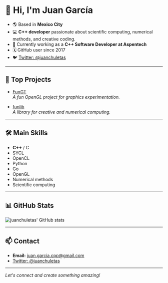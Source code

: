 # 👋 Hi, I'm Juan García 
- 🌎 Based in **Mexico City**
- 💻 **C++ developer** passionate about scientific computing, numerical methods, and creative coding.
- 🏢 Currently working as a **C++ Software Developer at Aspentech**
- 🗓️ GitHub user since 2017
- 🐦 [Twitter: @juanchuletas](https://twitter.com/juanchuletas)

---

## 🚀 Top Projects

- [FunGT](https://github.com/juanchuletas/FunGT)  
  *A fun OpenGL project for graphics experimentation.*

- [funlib](https://github.com/juanchuletas/funlib)  
  *A library for creative and numerical computing.*

---

## 🛠️ Main Skills

- **C++** / C
- SYCL
- OpenCL
- Python
- Go
- OpenGL
- Numerical methods
- Scientific computing

---

## 📊 GitHub Stats

![juanchuletas' GitHub stats](https://github-readme-stats.vercel.app/api?username=juanchuletas&show_icons=true&theme=default)

---

## 📫 Contact

- **Email:** juan.garcia.cpp@gmail.com
- [Twitter: @juanchuletas](https://twitter.com/juanchuletas)

---
*Let's connect and create something amazing!*
